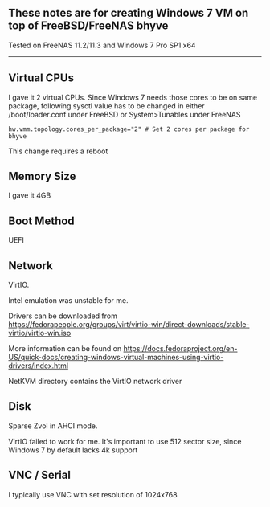 ## These notes are for creating Windows 7 VM on top of FreeBSD/FreeNAS bhyve
Tested on FreeNAS 11.2/11.3 and Windows 7 Pro SP1 x64

----

## Virtual CPUs

I gave it 2 virtual CPUs. Since Windows 7 needs those cores to be on same package, following sysctl value has to be changed in either /boot/loader.conf under FreeBSD or System>Tunables under FreeNAS
```
hw.vmm.topology.cores_per_package="2" # Set 2 cores per package for bhyve
```
This change requires a reboot

## Memory Size

I gave it 4GB

## Boot Method

UEFI

## Network

VirtIO.

Intel emulation was unstable for me.

Drivers can be downloaded from <https://fedorapeople.org/groups/virt/virtio-win/direct-downloads/stable-virtio/virtio-win.iso>

More information can be found on <https://docs.fedoraproject.org/en-US/quick-docs/creating-windows-virtual-machines-using-virtio-drivers/index.html>

NetKVM directory contains the VirtIO network driver

## Disk

Sparse Zvol in AHCI mode.

VirtIO failed to work for me. It's important to use 512 sector size, since Windows 7 by default lacks 4k support

## VNC / Serial

I typically use VNC with set resolution of 1024x768
